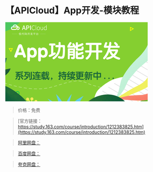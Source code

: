 # 【APICloud】App开发-模块教程

![img](../../../assets/study163/free/1508b06a46a344c9926e18c4a2be0de9.jpg)

> 价格：免费

> [官方链接：https://study.163.com/course/introduction/1212383825.htm](https://study.163.com/course/introduction/1212383825.htm)

> [阿里网盘：]()

> [百度网盘：]()

> [夸克网盘：]()
